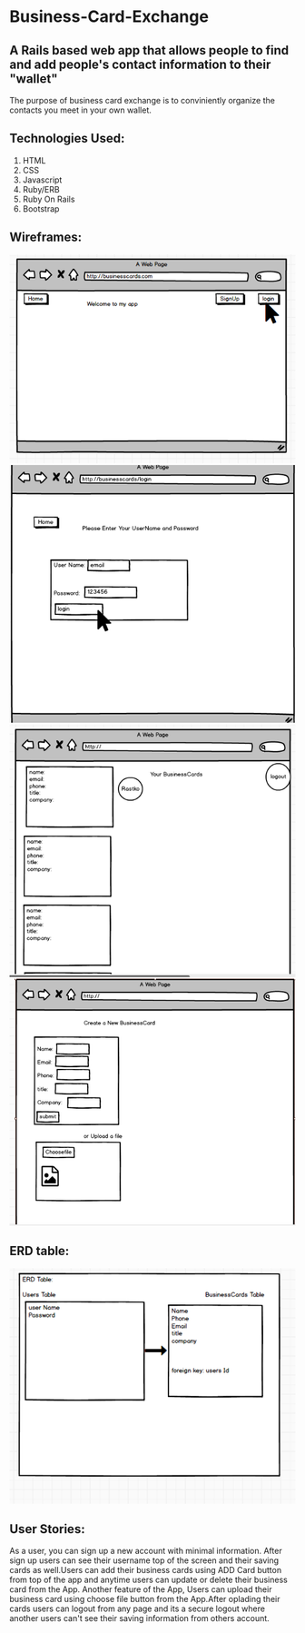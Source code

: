 # Business-Card-Exchange
## A Rails based web app that allows people to find and add people's contact information to their "wallet"

The purpose of business card exchange is to conviniently organize the contacts you meet in your own wallet.

## Technologies Used:
1) HTML
2) CSS
3) Javascript
4) Ruby/ERB
5) Ruby On Rails
6) Bootstrap

## Wireframes:
![](https://github.com/arifkhan36/business-card-exchange/blob/master/app/assets/images/wireframe-1.png)
![](https://github.com/arifkhan36/business-card-exchange/blob/master/app/assets/images/wireframes-2.png)
![](https://github.com/arifkhan36/business-card-exchange/blob/master/app/assets/images/wireframes-3.png)
![](https://github.com/arifkhan36/business-card-exchange/blob/master/app/assets/images/wireframes-4.png)

## ERD table:
![](https://github.com/arifkhan36/business-card-exchange/blob/master/app/assets/images/ERD%20table.png)

## User Stories:
As a user, you can sign up a new account with minimal information. After sign up users can see their username top of the screen and their saving cards as well.Users can add their business cards using ADD Card button from top of the app and anytime users can update or delete their business card from the App.
Another feature of the App, Users can upload their business card using choose file button from the App.After oplading their cards users can logout from any page and its a secure logout where another users can't see their saving information from others account. 

